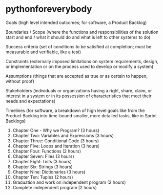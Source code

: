 # pythonforeverybody

Goals (high level intended outcomes; for software, a Product Backlog)

Boundaries / Scope (where the functions and responsibilities of the solution start and end / what it should do and what is left to other systems to do)

Success criteria (set of conditions to be satisfied at completion; must be measurable and verifiable, like a test)

Constraints (externally imposed limitations on system requirements, design, or implementation or on the process used to develop or modify a system)

Assumptions (things that are accepted as true or as certain to happen, without proof)

Stakeholders (individuals or organizations having a right, share, claim, or interest in a system or in its possession of characteristics that meet their needs and expectations)

Timelines (for software, a breakdown of high level goals like from the Product Backlog into time-bound smaller, more detailed tasks, like in Sprint Backlogs)

1. Chapter One - Why we Program? (3 hours)
2. Chapter Two: Variables and Expressions (3 hours)
3. Chapter Three: Conditional Code (3 hours)
4. Chapter Five: Loops and Iteration (3 hours)
5. Chapter Four: Functions (2 hours)
6. Chapter Seven: Files (3 hours)
7. Chapter Eight: Lists (3 hours)
8. Chapter Six: Strings (3 hours)
9. Chapter Nine: Dictionaries (3 hours)
10. Chapter Ten: Tuples (2 hours)
11. Graduation and work on independent program (2 hours)
12. Complete independent program (2 hours)
